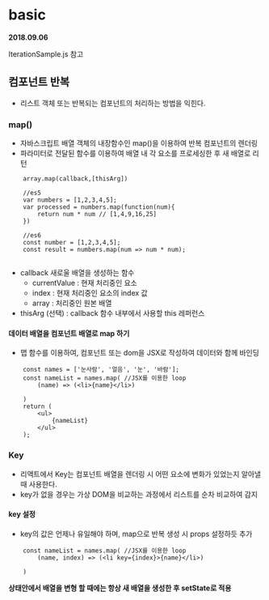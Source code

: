 # basic 

**2018.09.06**

IterationSample.js 참고

## 컴포넌트 반복
- 리스트 객체 또는 반복되는 컴포넌트의 처리하는 방법을 익힌다.

### map()
- 자바스크립트 배열 객체의 내장함수인 map()을 이용하여 반복 컴포넌트의 렌더링
- 파라미터로 전달된 함수를 이용하여 배열 내 각 요소를 프로세싱한 후 새 배열로 리턴
~~~
    array.map(callback,[thisArg]) 

    //es5
    var numbers = [1,2,3,4,5];
    var processed = numbers.map(function(num){
        return num * num // [1,4,9,16,25]
    })

    //es6
    const number = [1,2,3,4,5];
    const result = numbers.map(num => num * num);
    
~~~  
- callback 새로울 배열을 생성하는 함수 
    - currentValue : 현재 처리중인 요소
    - index : 현재 처리중인 요소의 index 값
    - array : 처리중인 원본 배열
- thisArg (선택) : callback 함수 내부에서 사용할 this 레퍼런스

#### 데이터 배열을 컴포넌트 배열로 map 하기
- 맵 함수를 이용하여, 컴포넌트 또는 dom을 JSX로 작성하여 데이터와 함께 바인딩
~~~
    const names = ['눈사람', '얼음', '눈', '바람'];
    const nameList = names.map( //JSX를 이용한 loop
        (name) => (<li>{name}</li>)
        
    )
    return (
        <ul>
            {nameList}
        </ul>
    );
~~~

### Key
- 리액트에서 Key는 컴포넌트 배열을 렌더링 시 어떤 요소에 변화가 있었는지 알아낼 때 사용한다. 
- key가 없을 경우는 가상 DOM을 비교하는 과정에서 리스트를 순차 비교하여 감지

#### key 설정
- key의 값은 언제나 유일해야 하며, map으로 반복 생성 시 props 설정하듯 추가
~~~
    const nameList = names.map( //JSX를 이용한 loop
        (name, index) => (<li key={index}>{name}</li>)
        
    )
~~~  

**상태안에서 배열을 변형 할 때에는 항상 새 배열을 생성한 후 setState로 적용**  